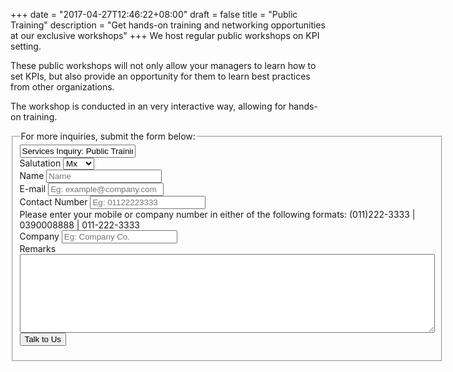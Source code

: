 +++
date = "2017-04-27T12:46:22+08:00"
draft = false
title = "Public Training"
description = "Get hands-on training and networking opportunities at our exclusive workshops"
+++
We host regular public workshops on KPI setting.

These public workshops will not only allow your managers to learn how to set KPIs, but also provide an opportunity for them to learn best practices from other organizations.

The workshop is conducted in an very interactive way, allowing for hands-on training.

<fieldset>
  <legend>For more inquiries, submit the form below:</legend>
  <form action="https://formspree.io/wilson@sandfil.com" method="post">
    <div class="invisible"><input type="text" name="Submission type" value="Services Inquiry: Public Training"></div> <!-- Hidden inout for form data  -->
  <div class="form-item">
    <label>Salutation</label>
    <select class="small" name="(SERVICES-PUB) Salutation">
      <option value="Mx">Mx</option>
      <option value="Miss">Miss</option>
      <option value="Mrs">Mrs</option>
      <option value="Mr">Mr</option>
    </select>
  </div>
  <div class="form-item">
    <label>Name</label>
    <input type="text" name="(SERVICES-PUB) Name" placeholder="Name" required/>
  </div>
  <div class="form-item">
    <label>E-mail<span class="req"></span></label>
    <input type="email" name="(SERVICES-PUB) Email" placeholder="Eg: example@company.com" required/>
  </div>
  <div class="form-item">
    <label>Contact Number</label>
    <input type="tel" name="(SERVICES-PUB) Number" placeholder="Eg: 01122223333" pattern="^(1?)(-| ?)(\()?([0-9]{3})(\)|-| |\)-|\) )?([0-9]{3})(-| )?([0-9]{4}|[0-9]{4})$">
    <div class="desc">Please enter your mobile or company number in either of the following formats: (011)222-3333 | 0390008888 | 011-222-3333 </div>
  </div>
  <div class="form-item">
    <label>Company</label>
    <input type="text" name="(SERVICES-PUB) Company" placeholder="Eg: Company Co." required/>
  </div>
  <div class="form-item">
    <label>Remarks</label>
    <textarea name="(SERVICES-PUB)" rows="8" cols="80"></textarea>
  </div>
  <input type="hidden" name="_next" value="/thankyou/services" />
  <input type="submit" value="Talk to Us" class="button primary width-100">
  </form>
</fieldset>
